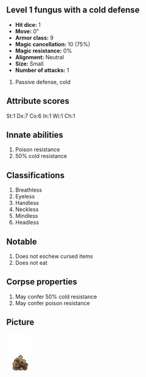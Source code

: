 ## Level 1 fungus with a cold defense

- **Hit dice:** 1
- **Move:** 0"
- **Armor class:** 9
- **Magic cancellation:** 10 (75%)
- **Magic resistance:** 0%
- **Alignment:** Neutral
- **Size:** Small
- **Number of attacks:** 1
1. Passive defense, cold

## Attribute scores

St:1 Dx:7 Co:6 In:1 Wi:1 Ch:1

## Innate abilities

1. Poison resistance
2. 50% cold resistance

## Classifications

1. Breathless
2. Eyeless
3. Handless
4. Neckless
5. Mindless
6. Headless

## Notable

1. Does not eschew cursed items
2. Does not eat

## Corpse properties

1. May confer 50% cold resistance
2. May confer poison resistance

## Picture

![Brown mold](https://github.com/hyvanmielenpelit/GnollHackTileSet/blob/main/Monsters/brown_mold/brown_mold.png?raw=true)
